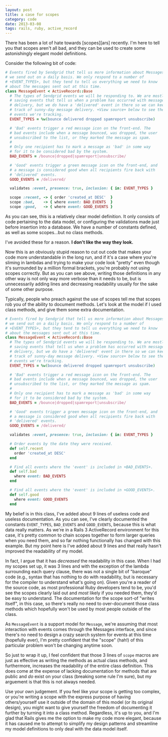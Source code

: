 ```yaml
---
layout: post
title: a case for scopes
category: code
date: 2013-03-08
tags: rails, ruby, active_record
---
```


There has been a lot of hate towards [scopes][ars] recently. I'm here
to tell you that scopes aren't all bad, and they can be used to create
some astonishingly elegant model definitions.

Consider the following bit of code:

```ruby
# Events fired by Sendgrid that tell us more information about Messages
# we send out on a daily basis. We only respond to a number of
# +EVENT_TYPES+, but they tend to tell us everything we need to know
# about the messages sent out at this time.
class MessageEvent < ActiveRecord::Base
  # The types of Sendgrid events we will be responding to. We are mostly
  # saving events that tell us when a problem has occurred with message
  # delivery, but we do have a 'delivered' event in there so we can keep
  # track of sunny-day message delivery. +View source+ below to see the
  # events we're tracking.
  EVENT_TYPES = %w(bounce delivered dropped spamreport unsubscribe)

  # 'Bad' events trigger a red message icon on the front-end. The
  # bad events include when a message bounced, was dropped, the user
  # unsubscribed to the list, or they marked the message as spam.
  #
  # Only one recipient has to mark a message as 'bad' in some way
  # for it to be considered bad by the system.
  BAD_EVENTS = /bounce|dropped|spamreport|unsubscribe/

  # 'Good' events trigger a green message icon on the front-end, and
  # a message is considered good when all recipients fire back with
  # 'delivered' events.
  GOOD_EVENTS = /delivered/

  validates :event, presence: true, inclusion: { in: EVENT_TYPES }

  scope :recent, -> { order 'created_at DESC'  }
  scope :bad,    -> { where event: BAD_EVENTS  }
  scope :good,   -> { where event: GOOD_EVENTS }
```

As you can see, this is a relatively clear model definition. It only
consists of code pertaining to the data model, or configuring the
validations made just before insertion into a database. We have a number
of constants defined, as well as some scopes...but no class methods.

I've avoided these for a reason. **I don't like the way they look.**

Now this is an obviously stupid reason to cut out code that makes
your code more understandable in the long run, and if it's a case
where you're sliming in lambdas and trying to make your code look
"pretty" even though it's surrounded by a million formal brackets,
you're probably not using scopes correctly. But as you can see
above, writing those definitions in any other way is not only
way more verbose than it needs to be, but is unnecessarily adding
lines and decreasing readability usually for the sake of some other
purpose.

Typically, people who preach against the use of scopes tell me that
scopes rob you of the ability to document methods. Let's look at the
model if I used class methods, and give them some extra documentation.

```ruby
# Events fired by Sendgrid that tell us more information about Messages
# we send out on a daily basis. We only respond to a number of
# +EVENT_TYPES+, but they tend to tell us everything we need to know
# about the messages sent out at this time.
class MessageEvent < ActiveRecord::Base
  # The types of Sendgrid events we will be responding to. We are mostly
  # saving events that tell us when a problem has occurred with message
  # delivery, but we do have a 'delivered' event in there so we can keep
  # track of sunny-day message delivery. +View source+ below to see the
  # events we're tracking.
  EVENT_TYPES = %w(bounce delivered dropped spamreport unsubscribe)

  # 'Bad' events trigger a red message icon on the front-end. The
  # bad events include when a message bounced, was dropped, the user
  # unsubscribed to the list, or they marked the message as spam.
  #
  # Only one recipient has to mark a message as 'bad' in some way
  # for it to be considered bad by the system.
  BAD_EVENTS = /bounce|dropped|spamreport|unsubscribe/

  # 'Good' events trigger a green message icon on the front-end, and
  # a message is considered good when all recipients fire back with
  # 'delivered' events.
  GOOD_EVENTS = /delivered/

  validates :event, presence: true, inclusion: { in: EVENT_TYPES }

  # Order events by the date they were received.
  def self.recent
    order 'created_at DESC'
  end

  # Find all events where the 'event' is included in +BAD_EVENTS+.
  def self.bad
    where event: BAD_EVENTS
  end

  # Find all events where the 'event' is included in +GOOD_EVENTS+.
  def self.good
    where event: GOOD_EVENTS
  end
```

My belief is in this class, I've added about 9 lines of useless code
and useless documentation. As you can see, I've clearly documented
the constants `EVENT_TYPES`, `BAD_EVENTS` and `GOOD_EVENTS`, because
this is what data really matters. As we're in a Rails 3 ActiveRecord
environment for this case, it's pretty common to chain scopes together
to form larger queries when you need them, and so far nothing functionally
has changed with this example. But my point here is I've added about 9
lines and that really hasn't improved the readability of my model.

In fact, I argue that it has *decreased* the readability in this case.
When I had my scopes set up, it was 3 lines and with the exception of
the lambda surrounding each query clause, there was not a single bit
of "baroque" code (e.g., syntax that has nothing to do with readability,
but is necessary for the compiler to understand what's going on). Given
you're a reader of the source code, as most professional Ruby developers
tend to be, you'd see the scopes clearly laid out and *most* likely if
you needed them, they'd be easy to understand. The documentation for
the scope sort-of "writes itself", in this case, so there's really no
need to over-document those class methods which hopefully won't be used
by most people outside of the class.

As `MessageEvent` is a support model for `Message`, we're assuming that
most interaction with events comes through the Messages interface, and
since there's no need to design a crazy search system for events at
this time (hopefully ever), I'm pretty confident that the "scope" (hah!)
of this particular problem won't be changing anytime soon.

So just to wrap it up, I feel confident that those 3 lines of `scope`
macros are just as effective as writing the methods as actual class methods,
and furthermore, increases the readability of the entire class definition.
This does come at the expense of lacking documentation for methods that
are public and *do* exist on your class (breaking some rule I'm sure), but
my arguement is that this is not always needed.

Use your own judgement. If you feel like your scope is getting too complex,
or you're writing a scope with the express purpose of having others/yourself
use it outside of the domain of this model (or its original design), you
might want to give yourself the freedom of documenting it further by
turning it into a class method. Regardless, it's up to you, and I'm glad
that Rails gives me the option to make my code more elegant, because it has
caused me to attempt to simplify my design patterns and streamline my
model definitions to only deal with the data model itself.
